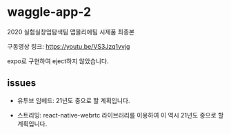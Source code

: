 # waggle-app-2

2020 실험실창업탐색팀 맵믈리에팀 시제품 최종본

구동영상 링크: https://youtu.be/VS3Jzq1vvjg

expo로 구현하여 eject하지 않았습니다.

## issues

-   유투브 임베드: 21년도 중으로 할 계획입니다.

-   스트리밍: react-native-webrtc 라이브러리를 이용하여 이 역시 21년도 중으로 할 계획입니다.

